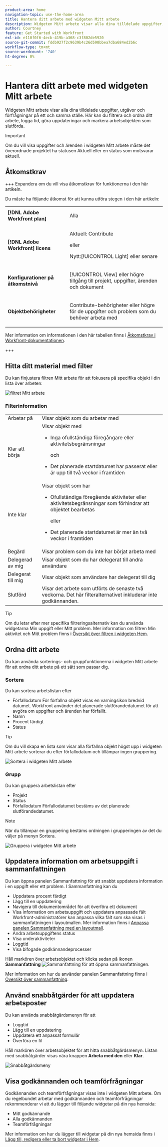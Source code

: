 ```yaml
---
product-area: home
navigation-topic: use-the-home-area
title: Hantera ditt arbete med widgeten Mitt arbete
description: Widgeten Mitt arbete visar alla dina tilldelade uppgifter, utgåvor och förfrågningar på ett och samma ställe. Här kan du filtrera och ordna ditt arbete, logga tid, göra uppdateringar och markera arbetsobjekten som slutförda.
author: Courtney
feature: Get Started with Workfront
exl-id: e110f0f6-4ecb-419b-a368-c3f802de5920
source-git-commit: fddb927f2c9639b4c26d590bbea7dba684ed2b6c
workflow-type: tm+mt
source-wordcount: '740'
ht-degree: 0%

---
```


# Hantera ditt arbete med widgeten Mitt arbete

Widgeten Mitt arbete visar alla dina tilldelade uppgifter, utgåvor och förfrågningar på ett och samma ställe. Här kan du filtrera och ordna ditt arbete, logga tid, göra uppdateringar och markera arbetsobjekten som slutförda.

>[!IMPORTANT]
>
>Om du vill visa uppgifter och ärenden i widgeten Mitt arbete måste det överordnade projektet ha statusen Aktuell eller en status som motsvarar aktuell.

## Åtkomstkrav

+++ Expandera om du vill visa åtkomstkrav för funktionerna i den här artikeln.

Du måste ha följande åtkomst för att kunna utföra stegen i den här artikeln:

<table style="table-layout:auto"> 
 <col> 
 </col> 
 <col> 
 </col> 
 <tbody> 
  <tr> 
   <td role="rowheader"><strong>[!DNL Adobe Workfront plan]</strong></td> 
   <td> <p>Alla</p> </td> 
  </tr> 
  <tr> 
   <td role="rowheader"><strong>[!DNL Adobe Workfront] licens</strong></td> 
   <td> <p>Aktuell: Contribute</p>
   <p>eller</p> 
   <p>Nytt:[!UICONTROL Light] eller senare<p> 
  </td> 
  </tr> </ul>
  <tr> 
   <td role="rowheader"><strong>Konfigurationer på åtkomstnivå</strong></td> 
   <td> <p>[!UICONTROL View] eller högre tillgång till projekt, uppgifter, ärenden och dokument</p> </td> 
  </tr>  
  <tr> 
   <td role="rowheader"><strong>Objektbehörigheter</strong></td> 
   <td> <p>Contribute-behörigheter eller högre för de uppgifter och problem som du behöver arbeta med</p>  </td> 
  </tr> 
 </tbody> 
</table>

Mer information om informationen i den här tabellen finns i [Åtkomstkrav i Workfront-dokumentationen](/help/quicksilver/administration-and-setup/add-users/access-levels-and-object-permissions/access-level-requirements-in-documentation.md).

+++

## Hitta ditt material med filter

Du kan finjustera filtren Mitt arbete för att fokusera på specifika objekt i din lista över arbeten:

![filtret Mitt arbete](assets/filter-my-work-widget.png)

### Filterinformation

<table>
  <tbody>
    <tr>
      <td>Arbetar på</td>
      <td>Visar objekt som du arbetar med</td>
    </tr>
    <tr>
      <td>Klar att börja</td>
      <td>Visar objekt med 
      <ul>
      <li>Inga ofullständiga föregångare eller aktivitetsbegränsningar</li>
      <p>och</p>
      <li>Det planerade startdatumet har passerat eller är upp till två veckor i framtiden</li>
      </ul>
      </td>
    </tr>
    <tr>
      <td>Inte klar</td>
      <td>Visar objekt som har
       <ul>
      <li>Ofullständiga föregående aktiviteter eller aktivitetsbegränsningar som förhindrar att objektet bearbetas</li>
      <p>eller</p>
      <li>Det planerade startdatumet är mer än två veckor i framtiden</li>
      </ul>
       </td>
    </tr>
    <tr>
      <td>Begärd</td>
      <td>Visar problem som du inte har börjat arbeta med</td>
    </tr>
    <tr>
      <td>Delegerad av mig</td>
      <td>Visar objekt som du har delegerat till andra användare</td>
    </tr>
    <tr>
      <td>Delegerat till mig</td>
      <td>Visar objekt som användare har delegerat till dig</td>
    </tr>
    <tr>
      <td>Slutförd</td>
      <td>Visar det arbete som utförts de senaste två veckorna. Det här filteralternativet inkluderar inte godkännanden.</td>
    </tr>
  </tbody>
</table>

>[!TIP]
>
>Om du letar efter mer specifika filtreringsalternativ kan du använda widgetarna Min uppgift eller Mitt problem. Mer information om filtren Min aktivitet och Mitt problem finns i [Översikt över filtren i widgeten Hem](/help/quicksilver/workfront-basics/using-home/using-the-home-area/widget-filter-overview-home.md).

## Ordna ditt arbete

Du kan använda sorterings- och gruppfunktionerna i widgeten Mitt arbete för att ordna ditt arbete på ett sätt som passar dig.

### Sortera

Du kan sortera arbetslistan efter

* Förfallodatum
För förfallna objekt visas en varningsikon bredvid datumet. Workfront använder det planerade slutförandedatumet för att avgöra om uppgifter och ärenden har förfallit.
* Namn
* Procent färdigt
* Status

>[!TIP]
>
>Om du vill skapa en lista som visar alla förfallna objekt högst upp i widgeten Mitt arbete sorterar du efter förfallodatum och tillämpar ingen gruppering.


![Sortera i widgeten Mitt arbete](assets/sort-my-work-widget.png)

### Grupp

Du kan gruppera arbetslistan efter

* Projekt
* Status
* Förfallodatum
Förfallodatumet bestäms av det planerade slutförandedatumet.

>[!NOTE]
>
>När du tillämpar en gruppering bestäms ordningen i grupperingen av det du väljer på menyn Sortera.


![Gruppera i widgeten Mitt arbete](assets/group-my-work-widget.png)

## Uppdatera information om arbetsuppgift i sammanfattningen

Du kan öppna panelen Sammanfattning för att snabbt uppdatera information i en uppgift eller ett problem. I Sammanfattning kan du

* Uppdatera procent färdigt
* Lägg till en uppdatering
* Navigera till dokumentområdet för att överföra ett dokument
* Visa information om arbetsuppgift och uppdatera anpassade fält
Workfront-administratörer kan anpassa vilka fält som ska visas i sammanfattningen i layoutmallen. Mer information finns i [Anpassa panelen Sammanfattning med en layoutmall](/help/quicksilver/administration-and-setup/customize-workfront/use-layout-templates/customize-home-summary-layout-template.md).
* Ändra arbetsuppgiftens status
* Visa underaktiviteter
* Loggtid
* Visa bifogade godkännandeprocesser

Håll markören över arbetsobjektet och klicka sedan på ikonen **Sammanfattning** ![Sammanfattning](assets/open-summary-new-home.png) för att öppna sammanfattningen.

Mer information om hur du använder panelen Sammanfattning finns i [Översikt över sammanfattning](/help/quicksilver/workfront-basics/the-new-workfront-experience/summary-overview.md).

## Använd snabbåtgärder för att uppdatera arbetsposter

Du kan använda snabbåtgärdsmenyn för att

* Loggtid
* Lägg till en uppdatering
* Uppdatera ett anpassat formulär
* Överföra en fil

Håll markören över arbetsobjektet för att hitta snabbåtgärdsmenyn. Listan med snabbåtgärder visas nära knappen **Arbeta med den** eller **Klar**.

![Snabbåtgärdsmeny](assets/quick-actions-new-home.png)


## Visa godkännanden och teamförfrågningar

Godkännanden och teamförfrågningar visas inte i widgeten Mitt arbete. Om du regelbundet arbetar med godkännanden och teamförfrågningar rekommenderar vi att du lägger till följande widgetar på din nya hemsida:

* Mitt godkännande
* Alla godkännanden
* Teamförfrågningar

Mer information om hur du lägger till widgetar på din nya hemsida finns i [Lägg till, redigera eller ta bort widgetar i Hem](/help/quicksilver/workfront-basics/using-home/using-the-home-area/add-edit-remove-widgets-in-new-home.md).
